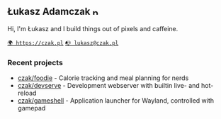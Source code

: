 ## Łukasz Adamczak <img height="16" alt="pronunciation" src="https://github.com/user-attachments/assets/bbe9f1c1-8fca-4df3-ab70-708502dfb04f" />


Hi, I'm Łukasz and I build things out of pixels and caffeine.

[`🌍 https://czak.pl`](https://czak.pl/)
[`📭 lukasz@czak.pl`](mailto:lukasz@czak.pl)

### Recent projects

* [czak/foodie](https://github.com/czak/foodie) - Calorie tracking and meal planning for nerds
* [czak/devserve](https://github.com/czak/devserve) - Development webserver with builtin live- and hot-reload
* [czak/gameshell](https://github.com/czak/gameshell) - Application launcher for Wayland, controlled with gamepad
